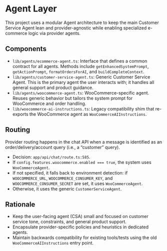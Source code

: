 # Agent Layer

This project uses a modular Agent architecture to keep the main Customer Service Agent lean and provider-agnostic while enabling specialized e-commerce logic via provider agents.

## Components

- `lib/agents/ecommerce-agent.ts`: Interface that defines a common contract for all agents. Methods include `getEnhancedSystemPrompt`, `getActionPrompt`, `formatOrdersForAI`, and `buildCompleteContext`.
- `lib/agents/customer-service-agent.ts`: Generic Customer Service Agent. This is the primary agent the user interacts with; it handles all general support and product guidance.
- `lib/agents/woocommerce-agent.ts`: WooCommerce-specific agent. Reuses generic behavior but tailors the system prompt for WooCommerce and order handling.
- `lib/woocommerce-ai-instructions.ts`: Legacy compatibility shim that re-exports the WooCommerce agent as `WooCommerceAIInstructions`.

## Routing

Provider routing happens in the chat API when a message is identified as an order/delivery/account query (i.e., a “customer” query).

- Decision: `app/api/chat/route.ts:585`.
- If `config.features.woocommerce.enabled === true`, the system uses `WooCommerceAgent`.
- If not specified, it falls back to environment detection: if `WOOCOMMERCE_URL`, `WOOCOMMERCE_CONSUMER_KEY`, and `WOOCOMMERCE_CONSUMER_SECRET` are set, it uses `WooCommerceAgent`.
- Otherwise, it uses the generic `CustomerServiceAgent`.

## Rationale

- Keep the user-facing agent (CSA) small and focused on customer service tone, constraints, and general product support.
- Encapsulate provider-specific policies and heuristics in dedicated agents.
- Maintain backwards compatibility for existing tools/tests using the old `WooCommerceAIInstructions` entry point.
